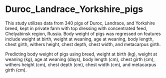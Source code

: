# Duroc_Landrace_Yorkshire_pigs

This study utilizes data from 340 pigs of Duroc, Landrace, and Yorkshire breed, kept in private farm with top dressing with concentrated feed, Chelyabinsk region, Russia. Body weight of pigs was regressed on features include weight at birth, weight at weaning, age at weaning, body length, chest girth, withers height, chest depth, chest width, and metacarpus girth. 

Predicting body weight of pigs using breed, weight at birth (kg), weight at weaning (kg), age at weaning (days), body length (cm), chest girth (cm), withers height (cm), chest depth (cm), chest width (cm), and metacarpus girth (cm). 
